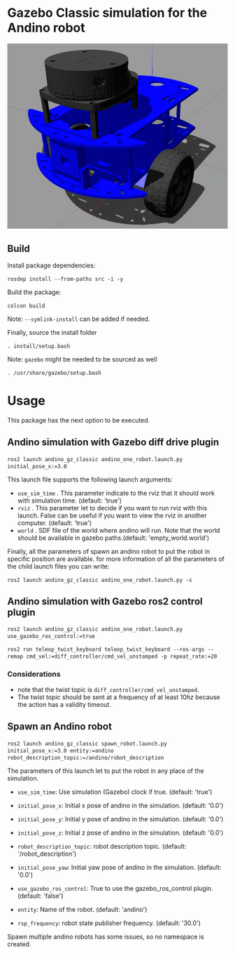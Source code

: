 
# Gazebo Classic simulation for the Andino robot

<img src="docs/andino_gz_classic.png">

## Build

Install package dependencies:

```
rosdep install --from-paths src -i -y
```

Build the package:

```
colcon build
```

Note: `--symlink-install` can be added if needed.

Finally, source the install folder
```
. install/setup.bash
```

Note: `gazebo` might be needed to be sourced as well

```
. /usr/share/gazebo/setup.bash
```

# Usage 

This package has the next option to be executed.

## Andino simulation with Gazebo diff drive plugin


```
ros2 launch andino_gz_classic andino_one_robot.launch.py initial_pose_x:=3.0
```

This launch file supports the following launch arguments:

- `use_sim_time` . This parameter indicate to the rviz that it should work with simulation time. (default: 'true')
- `rviz` . This parameter let to decide if you want to run rviz with this launch. False can be useful if you want to view the rviz in another computer. (default: 'true')
- `world` . SDF file of the world where andino will run. Note that the world should be available in gazebo paths.(default: 'empty_world.world')

Finally, all the parameters of spawn an andino robot to put the robot in specific position are available. for more information of all the parameters of the child launch files you can write:

```
ros2 launch andino_gz_classic andino_one_robot.launch.py -s
```
## Andino simulation with Gazebo ros2 control plugin

```
ros2 launch andino_gz_classic andino_one_robot.launch.py use_gazebo_ros_control:=true
```
```
ros2 run teleop_twist_keyboard teleop_twist_keyboard --ros-args --remap cmd_vel:=diff_controller/cmd_vel_unstamped -p repeat_rate:=20
```

### Considerations
- note that the twist topic is `diff_controller/cmd_vel_unstamped`.
- The twist topic should be sent at a frequency of at least $10hz$ because the action has a validity timeout.

## Spawn an Andino robot

```
ros2 launch andino_gz_classic spawn_robot.launch.py initial_pose_x:=3.0 entity:=andino robot_description_topic:=/andino/robot_description
```

The parameters of this launch let to put the robot in any place of the simulation.

- `use_sim_time`: Use simulation (Gazebo) clock if true. (default: 'true')

- `initial_pose_x`: Initial x pose of andino in the simulation. (default: '0.0')

- `initial_pose_y`: Initial y pose of andino in the simulation. (default: '0.0')

- `initial_pose_z`: Initial z pose of andino in the simulation. (default: '0.0')

- `robot_description_topic`: robot description topic. (default: '/robot_description')

- `initial_pose_yaw`: Initial yaw pose of andino in the simulation. (default: '0.0')

- `use_gazebo_ros_control`: True to use the gazebo_ros_control plugin.  (default: 'false')

- `entity`: Name of the robot. (default: 'andino')

- `rsp_frequency`: robot state publisher frequency. (default: '30.0')

Spawn multiple andino robots has some issues, so no namespace is created.
